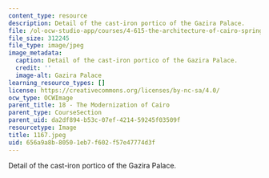 ```yaml
---
content_type: resource
description: Detail of the cast-iron portico of the Gazira Palace.
file: /ol-ocw-studio-app/courses/4-615-the-architecture-of-cairo-spring-2002/656a9a8b80501eb7f602f57e47774d3f_1167.jpeg
file_size: 312245
file_type: image/jpeg
image_metadata:
  caption: Detail of the cast-iron portico of the Gazira Palace.
  credit: ''
  image-alt: Gazira Palace
learning_resource_types: []
license: https://creativecommons.org/licenses/by-nc-sa/4.0/
ocw_type: OCWImage
parent_title: 18 - The Modernization of Cairo
parent_type: CourseSection
parent_uid: da2df894-b53c-07ef-4214-59245f03509f
resourcetype: Image
title: 1167.jpeg
uid: 656a9a8b-8050-1eb7-f602-f57e47774d3f
---
```

Detail of the cast-iron portico of the Gazira Palace.